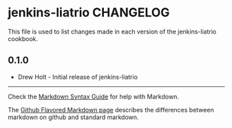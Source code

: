 jenkins-liatrio CHANGELOG
=========================

This file is used to list changes made in each version of the jenkins-liatrio cookbook.

0.1.0
-----
- Drew Holt - Initial release of jenkins-liatrio

- - -
Check the [Markdown Syntax Guide](http://daringfireball.net/projects/markdown/syntax) for help with Markdown.

The [Github Flavored Markdown page](http://github.github.com/github-flavored-markdown/) describes the differences between markdown on github and standard markdown.
